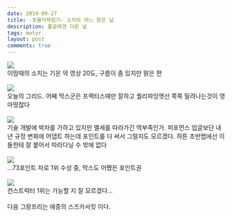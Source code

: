 ```yaml
---
date: 2019-09-27
title: -포뮬러체험기- 소치의 어느 맑은 날
description: 불곰에겐 더운 날
tags: motor
layout: post
comments: true
---
```


<img src="https://n2wb.files.wordpress.com/2019/09/img_3180.jpg" class="size-full wp-image-235">
<br>
이맘때의 소치는 기온 약 영상 20도, 구름이 좀 있지만 맑은 편
<br> <br>

<img src="https://n2wb.files.wordpress.com/2019/09/img_3181.jpg" class="size-full wp-image-236">
<br>
오늘의 그리드. 어째 막스군은 프랙티스때만 잘하고 퀄리파잉엣선 쭉쭉 밀려나는것이 영 마땅찮다
<br> <br>

<img src="https://n2wb.files.wordpress.com/2019/09/img_3182.jpg" class="size-full wp-image-237">
<br>
기술 개발에 박차를 가하고 있지만 멜세를 따라가긴 역부족인가. 퍼포먼스 업글보단 내년 규정 변화에 어댑트 하는데 포인트를 다 써서 그럴지도 모르겠다. 하튼 초반랩에선 이들한테 잘 붙어서 따라다닐 수 밖에 없다
<br> <br>

<img src="https://n2wb.files.wordpress.com/2019/09/img_3183.jpg" class="size-full wp-image-238">
<br>
...73포인트 차로 1위 수성 중, 막스도 어쨌든 포인트권
<br> <br>

<img src="https://n2wb.files.wordpress.com/2019/09/img_3184.jpg" class="size-full wp-image-239">
<br>
컨스트럭터 1위는 가능할 지 잘 모르겠다...
<br> <br>
다음 그랑프리는 애증의 스즈카서킷 이다.
